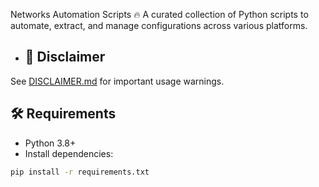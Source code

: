 Networks Automation Scripts 🔥
A curated collection of Python scripts to automate, extract, and manage configurations across various platforms.

- ## 📘 Disclaimer

See [DISCLAIMER.md](DISCLAIMER.md) for important usage warnings.

## 🛠 Requirements

- Python 3.8+
- Install dependencies:

```bash
pip install -r requirements.txt
